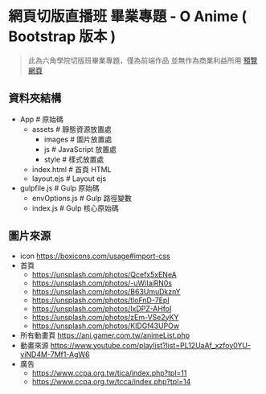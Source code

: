 # 網頁切版直播班 畢業專題 - O Anime ( Bootstrap 版本 )

>此為六角學院切版班畢業專題，僅為前端作品 並無作為商業利益所用
>[預覽網頁](https://n0918679182.github.io/O-Anime-Demo-BS5/index.html)

## 資料夾結構

- App # 原始碼
  - assets # 靜態資源放置處
    - images # 圖片放置處
    - js # JavaScript 放置處
    - style # 樣式放置處
  - index.html # 首頁 HTML
  - layout.ejs # Layout ejs
- gulpfile.js # Gulp 原始碼
  - envOptions.js # Gulp 路徑變數
  - index.js # Gulp 核心原始碼

## 圖片來源

- icon https://boxicons.com/usage#import-css
- 首頁
  - https://unsplash.com/photos/Qcefx5xENeA
  - https://unsplash.com/photos/-uWiIajRN0s
  - https://unsplash.com/photos/B63UmuDkznY
  - https://unsplash.com/photos/tloFnD-7EpI
  - https://unsplash.com/photos/IxDPZ-AHfoI
  - https://unsplash.com/photos/zEm-VSe2yKY
  - https://unsplash.com/photos/KIDGf43UPOw
- 所有動畫頁 https://ani.gamer.com.tw/animeList.php
- 動畫來源 https://www.youtube.com/playlist?list=PL12UaAf_xzfoy0YU-yiND4M-7Mf1-AgW6
- 廣告 
  - https://www.ccpa.org.tw/tica/index.php?tpl=11
  - https://www.ccpa.org.tw/tcca/index.php?tpl=14

